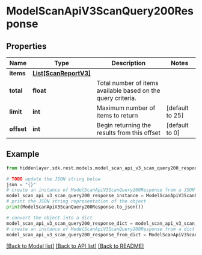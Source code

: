 # ModelScanApiV3ScanQuery200Response


## Properties

Name | Type | Description | Notes
------------ | ------------- | ------------- | -------------
**items** | [**List[ScanReportV3]**](ScanReportV3.md) |  | 
**total** | **float** | Total number of items available based on the query criteria. | 
**limit** | **int** | Maximum number of items to return | [default to 25]
**offset** | **int** | Begin returning the results from this offset | [default to 0]

## Example

```python
from hiddenlayer.sdk.rest.models.model_scan_api_v3_scan_query200_response import ModelScanApiV3ScanQuery200Response

# TODO update the JSON string below
json = "{}"
# create an instance of ModelScanApiV3ScanQuery200Response from a JSON string
model_scan_api_v3_scan_query200_response_instance = ModelScanApiV3ScanQuery200Response.from_json(json)
# print the JSON string representation of the object
print(ModelScanApiV3ScanQuery200Response.to_json())

# convert the object into a dict
model_scan_api_v3_scan_query200_response_dict = model_scan_api_v3_scan_query200_response_instance.to_dict()
# create an instance of ModelScanApiV3ScanQuery200Response from a dict
model_scan_api_v3_scan_query200_response_from_dict = ModelScanApiV3ScanQuery200Response.from_dict(model_scan_api_v3_scan_query200_response_dict)
```
[[Back to Model list]](../README.md#documentation-for-models) [[Back to API list]](../README.md#documentation-for-api-endpoints) [[Back to README]](../README.md)


